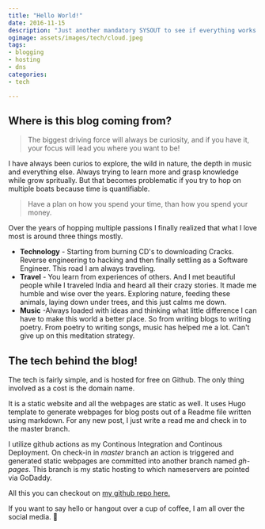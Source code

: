 ```yaml
---
title: "Hello World!"
date: 2016-11-15
description: "Just another mandatory SYSOUT to see if everything works fine."
ogimage: assets/images/tech/cloud.jpeg
tags: 
- blogging
- hosting
- dns
categories:
- tech

---
```

## Where is this blog coming from?
> The biggest driving force will always be curiosity, and if you have it, your focus will lead you where you want to be!

I have always been curios to explore, the wild in nature, the depth in music and everything else. Always trying to learn more and grasp knowledge while grow spritually. But that becomes problematic if you try to hop on multiple boats because time is quantifiable. 

> Have a plan on how you spend your time, than how you spend your money.

Over the years of hopping multiple passions I finally realized that what I love most is around three things mostly. 
- **Technology** - Starting from burning CD's to downloading Cracks. Reverse engineering to hacking and then finally settling as a Software Engineer. This road I am always traveling.
- **Travel** - You learn from experiences of others. And I met beautiful people while I traveled India and heard all their crazy stories. It made me humble and wise over the years. Exploring nature, feeding these animals, laying down under trees, and this just calms me down.
- **Music** -Always loaded with ideas and thinking what little difference I can have to make this world a better place. So from writing blogs to writing poetry. From poetry to writing songs, music has helped me a lot. Can't give up on this meditation strategy. 

## The tech behind the blog!
The tech is fairly simple, and is hosted for free on Github. The only thing involved as a cost is the domain name.

It is a static website and all the webpages are static as well. It uses Hugo template to generate webpages for blog posts out of a Readme file written using markdown. For any new post, I just write a read me and check in to the master branch.

I utilize github actions as my Continous Integration and Continous Deployment. On check-in in _master_ branch an action is triggered and generated static webpages are committed into another branch named _gh-pages_. This branch is my static hosting to which nameservers are pointed via GoDaddy.

All this you can checkout on [my github repo here.](https://github.com/devutkarsh/blog.github.io)

If you want to say hello or hangout over a cup of coffee, I am all over the social media. 👋
